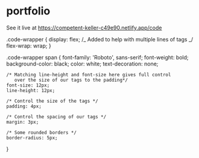 # portfolio

See it live at https://competent-keller-c49e90.netlify.app/code

.code-wrapper {
display: flex;
/_ Added to help with multiple lines of tags _/
flex-wrap: wrap;
}

.code-wrapper span {
font-family: 'Roboto', sans-serif;
font-weight: bold;
background-color: black;
color: white;
text-decoration: none;

    /* Matching line-height and font-size here gives full control
       over the size of our tags to the padding*/
    font-size: 12px;
    line-height: 12px;

    /* Control the size of the tags */
    padding: 4px;

    /* Control the spacing of our tags */
    margin: 3px;

    /* Some rounded borders */
    border-radius: 5px;

}
